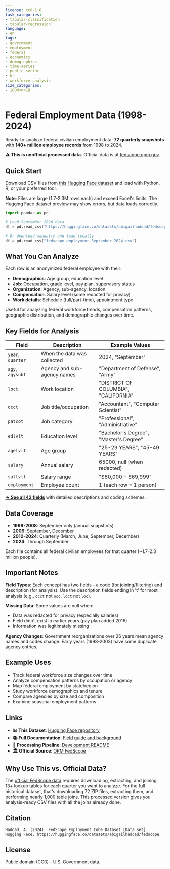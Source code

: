 ```yaml
---
license: cc0-1.0
task_categories:
- tabular-classification
- tabular-regression
language:
- en
tags:
- government
- employment
- federal
- economics
- demographics
- time-series
- public-sector
- hr
- workforce-analysis
size_categories:
- 100M<n<1B
---
```


# Federal Employment Data (1998-2024)

Ready-to-analyze federal civilian employment data: **72 quarterly snapshots** with **140+ million employee records** from 1998 to 2024.

**⚠️ This is unofficial processed data.** Official data is at [fedscope.opm.gov](https://www.fedscope.opm.gov/).

## Quick Start

Download CSV files from [this Hugging Face dataset](https://huggingface.co/datasets/abigailhaddad/fedscope/tree/main) and load with Python, R, or your preferred tool.

**Note**: Files are large (1.7-2.3M rows each) and exceed Excel's limits. The Hugging Face dataset preview may show errors, but data loads correctly.

```python
import pandas as pd

# Load September 2024 data
df = pd.read_csv("https://huggingface.co/datasets/abigailhaddad/fedscope/resolve/main/fedscope_employment_September_2024.csv")

# Or download manually and load locally
df = pd.read_csv("fedscope_employment_September_2024.csv")
```

## What You Can Analyze

Each row is an anonymized federal employee with their:
- **Demographics**: Age group, education level
- **Job**: Occupation, grade level, pay plan, supervisory status  
- **Organization**: Agency, sub-agency, location
- **Compensation**: Salary level (some redacted for privacy)
- **Work details**: Schedule (full/part-time), appointment type

Useful for analyzing federal workforce trends, compensation patterns, geographic distribution, and demographic changes over time.

## Key Fields for Analysis

| Field | Description | Example Values |
|-------|-------------|----------------|
| `year`, `quarter` | When the data was collected | 2024, "September" |
| `agy`, `agysubt` | Agency and sub-agency names | "Department of Defense", "Army" |
| `loct` | Work location | "DISTRICT OF COLUMBIA", "CALIFORNIA" |
| `occt` | Job title/occupation | "Accountant", "Computer Scientist" |
| `patcot` | Job category | "Professional", "Administrative" |
| `edlvlt` | Education level | "Bachelor's Degree", "Master's Degree" |
| `agelvlt` | Age group | "25-29 YEARS", "45-49 YEARS" |
| `salary` | Annual salary | 65000, null (when redacted) |
| `sallvlt` | Salary range | "$60,000 - $69,999" |
| `employment` | Employee count | 1 (each row = 1 person) |

**[→ See all 42 fields](https://abigailhaddad.github.io/fedscope_employment/)** with detailed descriptions and coding schemes.

## Data Coverage

- **1998-2008**: September only (annual snapshots)
- **2009**: September, December  
- **2010-2024**: Quarterly (March, June, September, December)
- **2024**: Through September

Each file contains all federal civilian employees for that quarter (~1.7-2.3 million people).

## Important Notes

**Field Types**: Each concept has two fields - a code (for joining/filtering) and description (for analysis). Use the description fields ending in 't' for most analysis (e.g., `occt` not `occ`, `loct` not `loc`).

**Missing Data**: Some values are null when:
- Data was redacted for privacy (especially salaries)
- Field didn't exist in earlier years (pay plan added 2016)
- Information was legitimately missing

**Agency Changes**: Government reorganizations over 26 years mean agency names and codes change. Early years (1998-2003) have some duplicate agency entries.

## Example Uses

- Track federal workforce size changes over time
- Analyze compensation patterns by occupation or agency
- Map federal employment by state/region
- Study workforce demographics and tenure
- Compare agencies by size and composition
- Examine seasonal employment patterns

## Links

- **📊 This Dataset**: [Hugging Face repository](https://huggingface.co/datasets/abigailhaddad/fedscope)
- **📚 Full Documentation**: [Field guide and background](https://abigailhaddad.github.io/fedscope_employment/)
- **🔧 Processing Pipeline**: [Development README](https://github.com/abigailhaddad/fedscope_employment/blob/main/README-DEVELOPMENT.md)
- **🏛️ Official Source**: [OPM FedScope](https://www.fedscope.opm.gov/)

## Why Use This vs. Official Data?

The [official FedScope data](https://www.opm.gov/data/datasets/) requires downloading, extracting, and joining 13+ lookup tables for each quarter you want to analyze. For the full historical dataset, that's downloading 72 ZIP files, extracting them, and performing nearly 1,000 table joins. This processed version gives you analysis-ready CSV files with all the joins already done.

## Citation

```
Haddad, A. (2024). FedScope Employment Cube Dataset [Data set]. 
Hugging Face. https://huggingface.co/datasets/abigailhaddad/fedscope
```

## License

Public domain (CC0) - U.S. Government data.